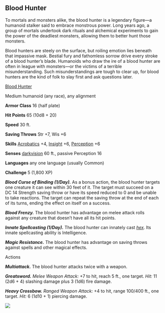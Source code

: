 ## Blood Hunter

To mortals and monsters alike, the blood hunter is a legendary figure—a humanoid stalker said to embrace monstrous power. Long years ago, a group of mortals undertook dark rituals and alchemical experiments to gain the power of the deadliest monsters, allowing them to better hunt those monsters.

Blood hunters are steely on the surface, but roiling emotion lies beneath that impassive mask. Bestial fury and fathomless sorrow drive every stroke of a blood hunter’s blade. Humanoids who draw the ire of a blood hunter are often in league with monsters—or the victims of a terrible misunderstanding. Such misunderstandings are tough to clear up, for blood hunters are the kind of folk to slay first and ask questions later.

[Blood Hunter](https://www.dndbeyond.com/monsters/blood-hunter)

Medium humanoid (any race), any alignment

**Armor Class** 16 (half plate)

**Hit Points** 65 (10d8 + 20)

**Speed** 30 ft.

**Saving Throws** Str +7, Wis +6

**Skills** [Acrobatics](https://www.dndbeyond.com/compendium/rules/basic-rules/using-ability-scores#Acrobatics) +4, [Insight](https://www.dndbeyond.com/compendium/rules/basic-rules/using-ability-scores#Insight) +6, [Perception](https://www.dndbeyond.com/compendium/rules/basic-rules/using-ability-scores#Perception) +6

**Senses** [darkvision](https://www.dndbeyond.com/compendium/rules/basic-rules/monsters#Darkvision) 60 ft., passive Perception 16

**Languages** any one language (usually Common)

**Challenge** 5 (1,800 XP)

_**Blood Curse of Binding (1/Day).**_ As a bonus action, the blood hunter targets one creature it can see within 30 feet of it. The target must succeed on a DC 14 Strength saving throw or have its speed reduced to 0 and be unable to take reactions. The target can repeat the saving throw at the end of each of its turns, ending the effect on itself on a success.

_**Blood Frenzy.**_ The blood hunter has advantage on melee attack rolls against any creature that doesn’t have all its hit points.

_**Innate Spellcasting (1/Day).**_ The blood hunter can innately cast _[hex](https://www.dndbeyond.com/spells/hex)_. Its innate spellcasting ability is Intelligence.

_**Magic Resistance.**_ The blood hunter has advantage on saving throws against spells and other magical effects.

Actions

_**Multiattack.**_ The blood hunter attacks twice with a weapon.

_**Greatsword.** Melee Weapon Attack:_ +7 to hit, reach 5 ft., one target. _Hit:_ 11 (2d6 + 4) slashing damage plus 3 (1d6) fire damage.

_**Heavy Crossbow.** Ranged Weapon Attack:_ +4 to hit, range 100/400 ft., one target. _Hit:_ 6 (1d10 + 1) piercing damage.

[![](https://media-waterdeep.cursecdn.com/avatars/thumbnails/9170/5/400/380/637199798852423156.png)](https://media-waterdeep.cursecdn.com/avatars/9170/5/637199798852423156.png)